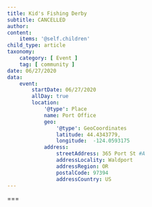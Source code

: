 ```yaml
---
title: Kid's Fishing Derby
subtitle: CANCELLED
author: 
content:
    items: '@self.children'
child_type: article
taxonomy:
    category: [ Event ]
    tag: [ community ]
date: 06/27/2020
data:
    event:
        startDate: 06/27/2020
        allDay: true
        location:
            '@type': Place
            name: Port Office
            geo:
                '@type': GeoCoordinates
                latitude: 44.4343779,
                longitude:  -124.0593175 
            address:
                streetAddress: 365 Port St #A
                addressLocality: Waldport
                addressRegion: OR
                postalCode: 97394
                addressCountry: US
---
```




===
